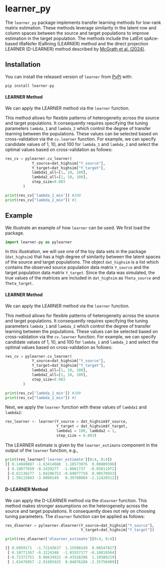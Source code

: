 # learner_py

The `learner_py` package implements transfer learning methods for low-rank
matrix estimation. These methods leverage similarity in the latent row
and column spaces between the source and target populations to improve
estimation in the target population. The methods include the LatEnt
spAce-based tRaNsfer lEaRning (LEARNER) method and the direct projection
LEARNER (D-LEARNER) method described by [McGrath et
al. (2024)](https://doi.org/10.48550/arXiv.2412.20605).

## Installation

You can install the released version of `learner` from
[PyPi](https://pypi.org/project/learner_py/) with:

```python
pip install learner-py
```
#### LEARNER Method

We can apply the LEARNER method via the `learner` function.

This method allows for flexible patterns of heterogeneity across the
source and target populations. It consequently requires specifying the
tuning parameters `lambda_1` and `lambda_2` which control the degree of
transfer learning between the populations. These values can be selected
based on cross-validation via the `cv.learner` function. For example, we
can specify candidate values of 1, 10, and 100 for `lambda_1` and
`lambda_2` and select the optimal values based on cross-validation as
follows:

```python
res_cv = pylearner.cv_learner(
            Y_source=dat_highsim["Y_source"],
            Y_target=dat_highsim["Y_target"],
            lambda1_all=[1, 10, 100],
            lambda2_all=[1, 10, 100],
            step_size=0.003
        )

print(res_cv['lambda_1_min']) #100
print(res_cv["lambda_2_min"]) #1
```
## Example

We illustrate an example of how `learner` can be used. We first load the
package.

```python
import learner-py as pylearner
```

In this illustration, we will use one of the toy data sets in the
package (`dat_highsim`) that has a high degree of similarity between the
latent spaces of the source and target populations. The object
`dat_highsim` is a list which contains the observed source population
data matrix `Y_source` and the target population data matrix `Y_target`.
Since the data was simulated, the true values of the matrices are
included in `dat_highsim` as `Theta_source` and `Theta_target`.

#### LEARNER Method

We can apply the LEARNER method via the `learner` function.

This method allows for flexible patterns of heterogeneity across the
source and target populations. It consequently requires specifying the
tuning parameters `lambda_1` and `lambda_2` which control the degree of
transfer learning between the populations. These values can be selected
based on cross-validation via the `cv.learner` function. For example, we
can specify candidate values of 1, 10, and 100 for `lambda_1` and
`lambda_2` and select the optimal values based on cross-validation as
follows:

```python
res_cv = pylearner.cv_learner(
            Y_source=dat_highsim["Y_source"],
            Y_target=dat_highsim["Y_target"],
            lambda1_all=[1, 10, 100],
            lambda2_all=[1, 10, 100],
            step_size=0.003
        )

print(res_cv['lambda_1_min']) #100
print(res_cv["lambda_2_min"]) #1
```

Next, we apply the `learner` function with these values of `lambda1`
and `lambda2`:

```python
res_learner <- learner(Y_source = dat_highsim$Y_source, 
                       Y_target = dat_highsim$Y_target,
                       lambda1 = 100, lambda2 = 1, 
                       step_size = 0.003)
```

The LEARNER estimate is given by the `learner_estimate` component in the
output of the `learner` function, e.g.,

```python
print(res_learner['learner_estimate'][0:4, 0:4])
[[ 0.14688887 -1.63414688  1.18573076  0.00809396]
 [ 0.10877659 -0.2439277  -1.0061737  -0.05811972]
 [-0.62130277  1.04206753 -0.69077759  0.90570933]
 [ 1.58115883 -3.0000149   0.39780804 -2.12428512]]
```

#### D-LEARNER Method

We can apply the D-LEARNER method via the `dlearner` function. This
method makes stronger assumptions on the heterogeneity across the source
and target populations. It consequently does not rely on choosing tuning
parameters. The `dlearner` function can be applied as follows:

```python
res_dlearner = pylearner.dlearner(Y_source=dat_highsim["Y_source"],
                                  Y_target=dat_highsim["Y_target"])

print(res_dlearner['dlearner_estimate'][0:4, 0:4])

[[ 0.0959171  -1.72143637  1.15500149  0.00547827]
 [ 0.10771367 -0.3224348  -1.03557177 -0.10819564]
 [-0.72372751  0.86634922 -0.43528206  1.10580219]
 [ 1.63476957 -2.91985925  0.04876288 -2.35750409]]
```
